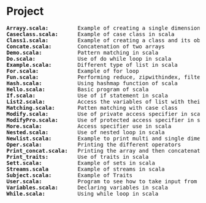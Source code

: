 # Project

<html>
<head>
<body>
<pre>
<b>Arrayy.scala:</b>         Example of creating a single dimensional array.
<b>Caseclass.scala:</b>      Example of case class in scala
<b>Class1.scala:</b>         Example of creating a class and its objects with the rectangle example.
<b>Concate.scala:</b>        Concatenation of two arrays
<b>Demo.scala:</b>           Pattern matching in scala
<b>Do.scala:</b>             Use of do while loop in scala 
<b>Example.scala:</b>        Different type of list in scala
<b>For.scala:</b>            Example of for loop
<b>Fun.scala:</b>            Performing reduce, zipwithindex, filter functions in scala
<b>Hash.scala:</b>           Using hashmap function of scala
<b>Hello.scala:</b>          Basic program of scala 
<b>If.scala:</b>             Use of if statement in scala 
<b>List2.scala:</b>          Access the variables of list with their index value
<b>Matching.scala:</b>       Patten matching with case class
<b>Modify.scala:</b>         Use of private access specifier in scala
<b>ModifyPro.scala:</b>      Use of protected access specifier in scala
<b>More.scala:</b>           Access specifier use in scala
<b>Nested.scala:</b>         Use of nested loop in scala
<b>Newlist.scala:</b>        Example to print multi and single dimensional list
<b>Oper.scala:</b>           Printing the different operators
<b>Print_concat.scala:</b>   Printing the array and then concatenating two arrays.
<b>Print_traits:</b>         Use of traits in scala 
<b>Sett.scala:</b>           Example of sets in scala
<b>Streams.scala</b>         Example of streams in scala
<b>Subject.scala:</b>        Example of Traits 
<b>User.scala:</b>           Program to see how to take input from user
<b>Variables.scala:</b>      Declaring variables in scala
<b>While.scala:</b>          Using while loop in scala 
</pre>
</body>
</head>
</html>
